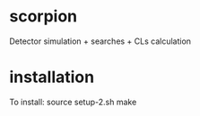 scorpion
========

Detector simulation + searches + CLs calculation

installation
============

To install:
    source setup-2.sh
    make
